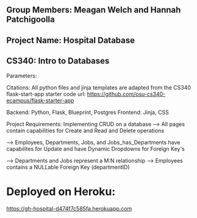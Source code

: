## Group Members: Meagan Welch and Hannah Patchigoolla
## Project Name: Hospital Database
## CS340: Intro to Databases

Parameters: 

Citations: All python files and jinja templates are adapted from the CS340 flask-start-app starter code
url: https://github.com/osu-cs340-ecampus/flask-starter-app

Backend: Python, Flask, Blueprint, Postgres 
Frontend: Jinja, CSS

Project Requirements: Implementing CRUD on a database
--> All pages contain capabilities for Create and Read and Delete operations

--> Employees, Departments, Jobs, and Jobs_has_Departments have capabilites for Update
    and have Dynamic Dropdowns for Foreign Key's
    
--> Departments and Jobs represent a M:N relationship
--> Employees contains a NULLable Foreign Key (departmentID) 

# Deployed on Heroku:
https://gh-hospital-d474f7c585fa.herokuapp.com

